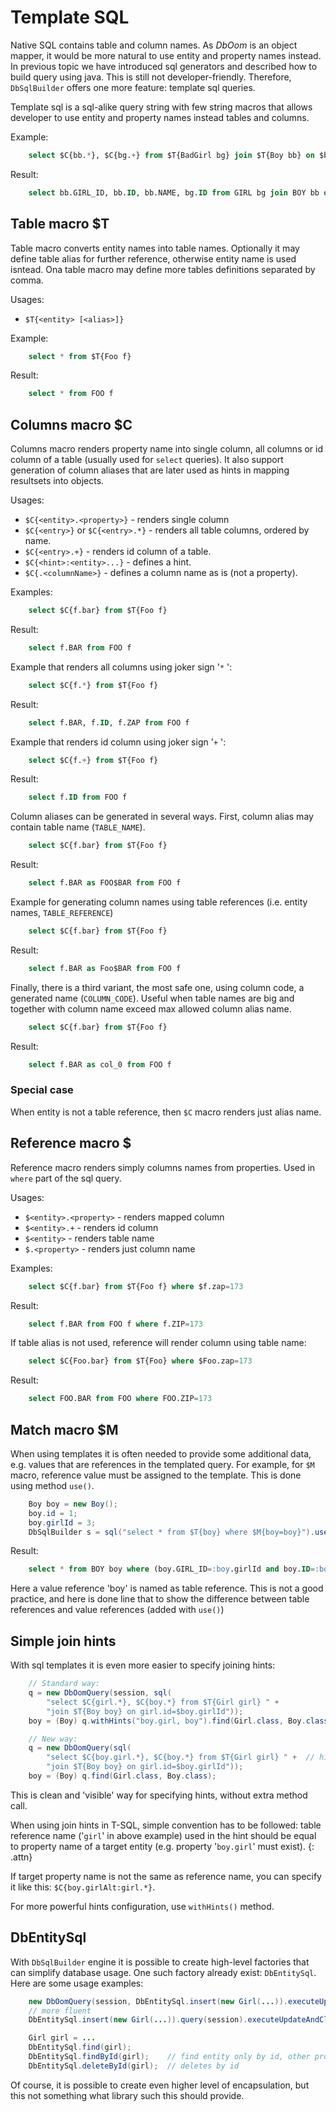 # Template SQL

Native SQL contains table and column names. As *DbOom* is an object
mapper, it would be more natural to use entity and property names
instead. In previous topic we have introduced sql generators and
described how to build query using java. This is still not
developer-friendly. Therefore, `DbSqlBuilder` offers one more feature:
template sql queries.

Template sql is a sql-alike query string with few string macros that
allows developer to use entity and property names instead tables and
columns.

Example:

~~~~~ sql
    select $C{bb.*}, $C{bg.+} from $T{BadGirl bg} join $T{Boy bb} on $bg.+=bb.girlId
~~~~~

Result:

~~~~~ sql
    select bb.GIRL_ID, bb.ID, bb.NAME, bg.ID from GIRL bg join BOY bb on bg.ID=bb.GIRL_ID
~~~~~

## Table macro $T

Table macro converts entity names into table names. Optionally it may
define table alias for further reference, otherwise entity name is used
isntead. Ona table macro may define more tables definitions separated by
comma.

Usages:

* `$T{<entity> [<alias>]}`

Example:

~~~~~ sql
    select * from $T{Foo f}
~~~~~

Result:

~~~~~ sql
    select * from FOO f
~~~~~

## Columns macro $C

Columns macro renders property name into single column, all columns or
id column of a table (usually used for `select` queries). It also
support generation of column aliases that are later used as hints in
mapping resultsets into objects.

Usages:

* `$C{<entity>.<property>}` - renders single column
* `$C{<entry>}` or `$C{<entry>.*}` - renders all table columns, ordered
  by name.
* `$C{<entry>.+}` - renders id column of a table.
* `$C{<hint>:<entity>...}` - defines a hint.
* `$C{.<columnName>}` - defines a column name as is (not a property).

Examples:

~~~~~ sql
    select $C{f.bar} from $T{Foo f}
~~~~~

Result:

~~~~~ sql
    select f.BAR from FOO f
~~~~~

Example that renders all columns using joker sign \'`*` \':

~~~~~ sql
    select $C{f.*} from $T{Foo f}
~~~~~

Result:

~~~~~ sql
    select f.BAR, f.ID, f.ZAP from FOO f
~~~~~

Example that renders id column using joker sign \'`+` \':

~~~~~ sql
    select $C{f.+} from $T{Foo f}
~~~~~

Result:

~~~~~ sql
    select f.ID from FOO f
~~~~~

Column aliases can be generated in several ways. First, column alias may
contain table name (`TABLE_NAME`).

~~~~~ sql
    select $C{f.bar} from $T{Foo f}
~~~~~

Result:

~~~~~ sql
    select f.BAR as FOO$BAR from FOO f
~~~~~

Example for generating column names using table references (i.e. entity
names, `TABLE_REFERENCE`)

~~~~~ sql
    select $C{f.bar} from $T{Foo f}
~~~~~

Result:

~~~~~ sql
    select f.BAR as Foo$BAR from FOO f
~~~~~

Finally, there is a third variant, the most safe one, using column code,
a generated name (`COLUMN_CODE`). Useful when table names are big and
together with column name exceed max allowed column alias name.

~~~~~ sql
    select $C{f.bar} from $T{Foo f}
~~~~~

Result:

~~~~~ sql
    select f.BAR as col_0 from FOO f
~~~~~

### Special case

When entity is not a table reference, then `$C` macro renders just alias
name.

## Reference macro $

Reference macro renders simply columns names from properties. Used in
`where` part of the sql query.

Usages:

* `$<entity>.<property>` - renders mapped column
* `$<entity>.+` - renders id column
* `$<entity>` - renders table name
* `$.<property>` - renders just column name

Examples:

~~~~~ sql
    select $C{f.bar} from $T{Foo f} where $f.zap=173
~~~~~

Result:

~~~~~ sql
    select f.BAR from FOO f where f.ZIP=173
~~~~~

If table alias is not used, reference will render column using table
name:

~~~~~ sql
    select $C{Foo.bar} from $T{Foo} where $Foo.zap=173
~~~~~

Result:

~~~~~ sql
    select FOO.BAR from FOO where FOO.ZIP=173
~~~~~

## Match macro $M

When using templates it is often needed to provide some additional data,
e.g. values that are references in the templated query. For example, for
`$M` macro, reference value must be assigned to the template. This is
done using method `use()`.

~~~~~ java
    Boy boy = new Boy();
    boy.id = 1;
    boy.girlId = 3;
    DbSqlBuilder s = sql("select * from $T{boy} where $M{boy=boy}").use("boy", boy);
~~~~~

Result:

~~~~~ sql
    select * from BOY boy where (boy.GIRL_ID=:boy.girlId and boy.ID=:boy.id)
~~~~~

Here a value reference \'boy\' is named as table reference. This is not
a good practice, and here is done line that to show the difference
between table references and value references (added with `use()`)

## Simple join hints

With sql templates it is even more easier to specify joining hints:

~~~~~ java
    // Standard way:
    q = new DbOomQuery(session, sql(
    	"select $C{girl.*}, $C{boy.*} from $T{Girl girl} " +
    	"join $T{Boy boy} on girl.id=$boy.girlId"));
    boy = (Boy) q.withHints("boy.girl, boy").find(Girl.class, Boy.class);
~~~~~

~~~~~ java
    // New way:
    q = new DbOomQuery(sql(
    	"select $C{boy.girl.*}, $C{boy.*} from $T{Girl girl} " +  // hint inside column name
    	"join $T{Boy boy} on girl.id=$boy.girlId"));
    boy = (Boy) q.find(Girl.class, Boy.class);
~~~~~

This is clean and \'visible\' way for specifying hints, without extra
method call.

When using join hints in T-SQL, simple convention has to be followed:
table reference name (\'`girl`\' in above example) used in the hint
should be equal to property name of a target entity (e.g. property
\'`boy.girl`\' must exist).
{: .attn}

If target property name is not the same as reference name, you can
specify it like this: `$C{boy.girlAlt:girl.*}`.

For more powerful hints configuration, use `withHints()` method.

## DbEntitySql

With `DbSqlBuilder` engine it is possible to create high-level factories
that can simplify database usage. One such factory already exist:
`DbEntitySql`. Here are some usage examples:

~~~~~ java
    new DbOomQuery(session, DbEntitySql.insert(new Girl(...)).executeUpdateAndClose();
    // more fluent
    DbEntitySql.insert(new Girl(...)).query(session).executeUpdateAndClose();

    Girl girl = ...
    DbEntitySql.find(girl);
    DbEntitySql.findById(girl);    // find entity only by id, other properties are ignored
    DbEntitySql.deleteById(girl);  // deletes by id
~~~~~

Of course, it is possible to create even higher level of encapsulation,
but this not something what library such this should provide.
